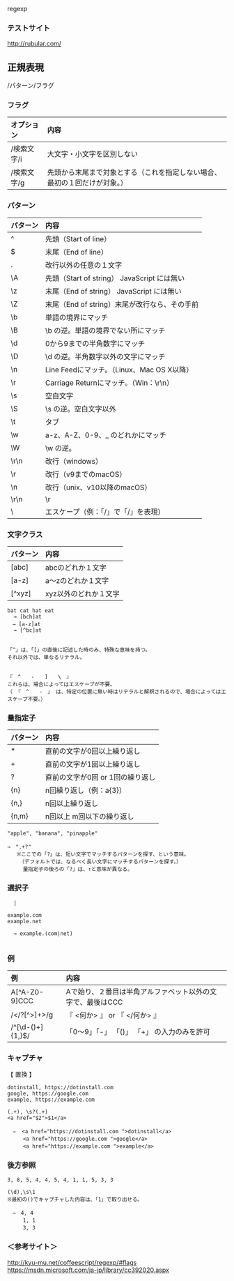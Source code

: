 regexp

### テストサイト
<http://rubular.com/>


## 正規表現
/パターン/フラグ

### フラグ

|   オプション  |    内容                                                                        |
|:-------------|:-------------------------------------------------------------------------------|
|  /検索文字/i  |  大文字・小文字を区別しない                                                      |
|  /検索文字/g  |  先頭から末尾まで対象とする（これを指定しない場合、最初の１回だけが対象。）          |

### パターン

|    パターン   |    内容                                        |
|:-------------|:-----------------------------------------------|
|  ^           |  先頭（Start of line）                          |
|  $           |  末尾（End of line）                            |
|  .           |  改行以外の任意の１文字                          |
|  \A          |  先頭（Start of string） JavaScript には無い     |
|  \z          |  末尾（End of string）   JavaScript には無い     |
|  \Z          |  末尾（End of string）末尾が改行なら、その手前    |
|  \b          |  単語の境界にマッチ                              |
|  \B          |  \b の逆。単語の境界でない所にマッチ              |
|  \d          |  0から9までの半角数字にマッチ                    |
|  \D          |  \d の逆。半角数字以外の文字にマッチ             |
|  \n          |  Line Feedにマッチ。（Linux、Mac OS X以降）     |
|  \r          |  Carriage Returnにマッチ。（Win：\r\n）         |
|  \s          |  空白文字                                      |
|  \S          |  \s の逆。空白文字以外                          |
|  \t          |  タブ                                          |
|  \w          |  a-z、A-Z、0-9、_ のどれかにマッチ              |
|  \W          |  \w の逆。                                    |
|  \r\n        | 改行（windows）                               |
|  \r          | 改行（v9までのmacOS）                          |
|  \n          | 改行（unix、v10以降のmacOS）                  |
|  \r\n|\r|\n  | 改行（すべて）                                |
|  \           |  エスケープ（例：「\/」で「/」を表現）          |


### 文字クラス

| パターン |    内容                                        |
|:---------|:-----------------------------------------------|
|  [abc]   |  abcのどれか１文字                              |
|  [a-z]   |  a～zのどれか１文字                             |
|  [^xyz]  |  xyz以外のどれか１文字                          |

```
bat cat hat eat
  → [bch]at
　→ [a-z]at
  → [^bc]at


「^」は、「[」の直後に記述した時のみ、特殊な意味を持つ。
それ以外では、単なるリテラル。


『　^　　-　　]　　\　』
これらは、場合によってはエスケープが不要。
（ 『　^　　-　』 は、特定の位置に無い時はリテラルと解釈されるので、場合によってはエスケープ不要。）
```


### 量指定子

| パターン |    内容                                        |
|:---------|:-----------------------------------------------|
|  *       |  直前の文字が0回以上繰り返し                   |
|  +       |  直前の文字が1回以上繰り返し                   |
|  ?       |  直前の文字が0回 or 1回の繰り返し              |
|  {n}     |  n回繰り返し（例：a{3}）                       |
|  {n,}    |  n回以上繰り返し                               |
|  {n,m}   |  n回以上 m回以下の繰り返し                      |

```
"apple", "banana", "pinapple"

→　".+?"
   ※ここでの「?」は、短い文字でマッチするパターンを探す、という意味。
   　（デフォルトでは、なるべく長い文字にマッチするパターンを探す。）
　　　量指定子の後ろの「?」は、↑と意味が異なる。

```


### 選択子
```
  |

example.com
example.net

  → example.(com|net)


```

### 例

|   例               |  内容                                                         |
|:-------------------|:-------------------------------------------------------------|
|  A[^A-Z0-9]CCC     |  Aで始り、２番目は半角アルファベット以外の文字で、最後はCCC       |
|  /<\/?[^>]+>/g     |  『  <何か> 』 or  『  </何か>  』                             |
|  /^[\d-()+]{1,}$/  |  「0～9」「-」 「()」 「+」 の入力のみを許可                    |


### キャプチャ
【 置換 】
```
dotinstall, https://dotinstall.com 
google, https://google.com 
example, https://example.com 

(.+), \s?(.+)
<a href="$2">$1</a>

　⇒  <a href="https://dotinstall.com ">dotinstall</a>
　　　<a href="https://google.com ">google</a>
　　　<a href="https://example.com ">example</a>

```

### 後方参照
```
3, 8, 5, 4, 4, 5, 4, 1, 1, 5, 3, 3

(\d),\s\1
※最初の()でキャプチャした内容は、「1」で取り出せる。

　⇒　4, 4
　　　1, 1
　　　3, 3

```

### ＜参考サイト＞
<http://kyu-mu.net/coffeescript/regexp/#flags>    
<https://msdn.microsoft.com/ja-jp/library/cc392020.aspx>    



